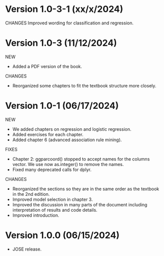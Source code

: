 # Version 1.0-3-1 (xx/x/2024)

CHANGES
Improved wording for classification and regression.

# Version 1.0-3 (11/12/2024)

NEW
* Added a PDF version of the book.

CHANGES
* Reorganized some chapters to fit the textbook structure more closely.

# Version 1.0-1 (06/17/2024)

NEW
* We added chapters on regression and logistic regression.
* Added exercises for each chapter.
* Added chapter 6 (advanced association rule mining).

FIXES
* Chapter 2: ggparcoord() stopped to accept names for the columns vector. We use
  now as.integer() to remove the names.
* Fixed many deprecated calls for dplyr.

CHANGES
* Reorganized the sections so they are in the same order as the textbook in 
 the 2nd edition.
* Improved model selection in chapter 3.
* Improved the discussion in many parts of the document including interpretation
  of results and code details.
* Improved introduction.


# Version 1.0.0 (06/15/2024)

* JOSE release.
